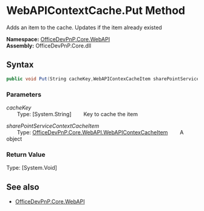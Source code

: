 # WebAPIContextCache.Put Method  
Adds an item to the cache. Updates if the item already existed  

**Namespace:** [OfficeDevPnP.Core.WebAPI](OfficeDevPnP.Core.WebAPI.md)  
**Assembly:** OfficeDevPnP.Core.dll  
## Syntax
```C#
public void Put(String cacheKey,WebAPIContexCacheItem sharePointServiceContextCacheItem)
```
### Parameters
*cacheKey*  
&emsp;&emsp;Type: [System.String] 
&emsp;&emsp;Key to cache the item  
  
*sharePointServiceContextCacheItem*  
&emsp;&emsp;Type: [OfficeDevPnP.Core.WebAPI.WebAPIContexCacheItem](OfficeDevPnP.Core.WebAPI.WebAPIContexCacheItem.md) 
&emsp;&emsp;A  object  
  
### Return Value
Type: [System.Void]  

## See also
- [OfficeDevPnP.Core.WebAPI](OfficeDevPnP.Core.WebAPI.md)

